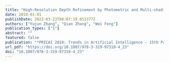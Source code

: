 ```yaml
---
title: "High-Resolution Depth Refinement by Photometric and Multi-shading Constraints"
date: 2018-01-01
publishDate: 2022-03-23T08:07:19.053377Z
authors: ["Yujun Zhang", "Qian Zhang", "Wei Feng"]
publication_types: ["1"]
abstract: ""
featured: false
publication: "*PRICAI 2018: Trends in Artificial Intelligence - 15th Pacific Rim International Conference on Artificial Intelligence, Nanjing, China, August 28-31, 2018, Proceedings, Part II*"
url_pdf: "https://doi.org/10.1007/978-3-319-97310-4_23"
doi: "10.1007/978-3-319-97310-4_23"
---
```


